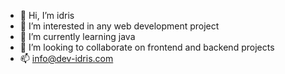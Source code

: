- 👋 Hi, I’m idris
- 👀 I’m interested in any web development project
- 🌱 I’m currently learning java
- 💞️ I’m looking to collaborate on frontend and backend projects
- 📫 info@dev-idris.com

<!---
devidris/devidris is a ✨ special ✨ repository because its `README.md` (this file) appears on your GitHub profile.
You can click the Preview link to take a look at your changes.
--->
